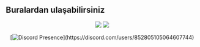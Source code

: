 ## Buralardan ulaşabilirsiniz
<div align="center">
<a href="https://www.instagram.com/emrhn.akbs/?hl=tr" target"blank_"> <!--Sol tarafa bak abi orada kendi github linkini koy-->
<img src="https://img.shields.io/badge/INSTAGRAM%20-DC3175.svg?&style=for-the-badge&logo=instagram&logoColor=white"></a>
 <a href="https://open.spotify.com/user/31ojfhgn6gqwaq3e7nmypaex2cqq?si=jVnyT9jlTw" target"blank_">
<img src="https://img.shields.io/badge/Spotify%20-1ed760.svg?&style=for-the-badge&logo=spotify&logoColor=white"></a>
</div>
<div align="center">



[![Discord Presence](https://lanyard-profile-readme.vercel.app/api/852805105064607744?theme=light&bg=111111&animated=false&hideDiscrim=true&borderRadius=30px&idleMessage=Probably%20doing%20something%20else...)](https://discord.com/users/852805105064607744)

